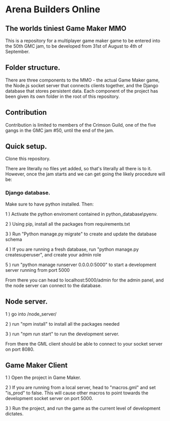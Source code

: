 # Arena Builders Online
## The worlds tiniest Game Maker MMO

This is a repository for a multiplayer game maker game to be entered into the 50th GMC jam, to be developed from 31st of August to 4th of September.

## Folder structure.

There are three components to the MMO - the actual Game Maker game, the Node.js socket server that connects clients together, and the Django database that stores persistent data. 
Each component of the project has been given its own folder in the root of this repository. 

## Contribution

Contribution is limited to members of the Crimson Guild, one of the five gangs in the GMC jam #50, until the end of the jam. 


## Quick setup. 

Clone this repository. 

There are literally no files yet added, so that's literally all there is to it. However, once the jam starts and we can get going the likely procedure will be:

### Django database.

Make sure to have python installed. Then:

1 ) Activate the python enviroment contained in python_database\pyenv.

2 ) Using pip, install all the packages from requirements.txt

3 ) Run "Python manage.py migrate" to create and update the database schema

4 ) If you are running a fresh database, run "python manage.py createsuperuser", and create your admin role

5 ) run "python manage runserver 0.0.0.0:5000" to start a development server running from port 5000

From there you can head to localhost:5000/admin for the admin panel, and the node server can connect to the database. 

## Node server.

1 ) go into /node_server/

2 ) run "npm install" to install all the packages needed

3 ) run "npm run start" to run the development server. 

From there the GML client should be able to connect to your socket server on port 8080.

## Game Maker Client

1 ) Open the project in Game Maker.

2 ) If you are running from a local server, head to "macros.gml" and set "is_prod" to false. This will cause other macros to point towards the development socket server on port 5000.

3 ) Run the project, and run the game as the current level of development dictates. 
